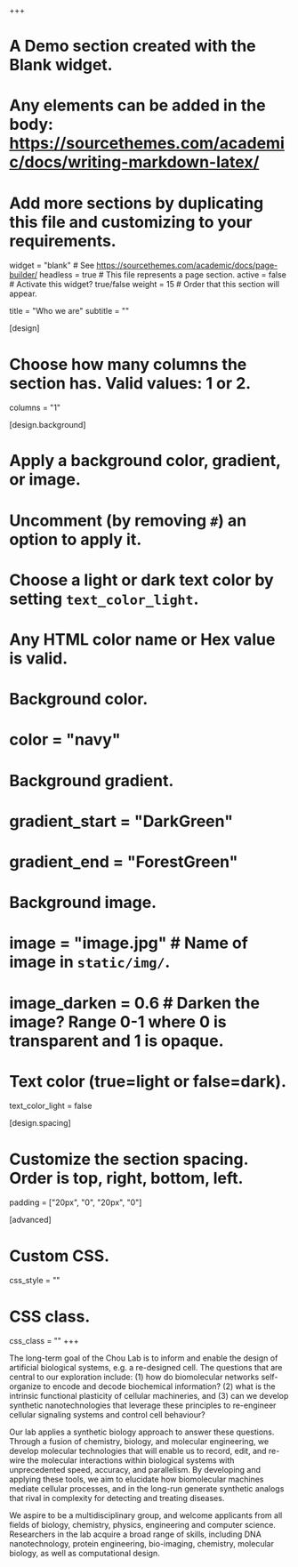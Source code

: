 +++
# A Demo section created with the Blank widget.
# Any elements can be added in the body: https://sourcethemes.com/academic/docs/writing-markdown-latex/
# Add more sections by duplicating this file and customizing to your requirements.

widget = "blank"  # See https://sourcethemes.com/academic/docs/page-builder/
headless = true  # This file represents a page section.
active = false  # Activate this widget? true/false
weight = 15  # Order that this section will appear.

title = "Who we are"
subtitle = ""

[design]
  # Choose how many columns the section has. Valid values: 1 or 2.
  columns = "1"

[design.background]
  # Apply a background color, gradient, or image.
  #   Uncomment (by removing `#`) an option to apply it.
  #   Choose a light or dark text color by setting `text_color_light`.
  #   Any HTML color name or Hex value is valid.

  # Background color.
  # color = "navy"
  
  # Background gradient.
  # gradient_start = "DarkGreen"
  # gradient_end = "ForestGreen"
  
  # Background image.
  # image = "image.jpg"  # Name of image in `static/img/`.
  # image_darken = 0.6  # Darken the image? Range 0-1 where 0 is transparent and 1 is opaque.

  # Text color (true=light or false=dark).
  text_color_light = false

[design.spacing]
  # Customize the section spacing. Order is top, right, bottom, left.
  padding = ["20px", "0", "20px", "0"]

[advanced]
 # Custom CSS. 
 css_style = ""
 
 # CSS class.
 css_class = ""
+++

The long-term goal of the Chou Lab is to inform and enable the design of artificial biological systems, e.g. a re-designed cell. The questions that are central to our exploration include: (1) how do biomolecular networks self-organize to encode and decode biochemical information? (2) what is the intrinsic functional plasticity of cellular machineries, and (3) can we develop synthetic nanotechnologies that leverage these principles to re-engineer cellular signaling systems and control cell behaviour?

Our lab applies a synthetic biology approach to answer these questions. Through a fusion of chemistry, biology, and molecular engineering, we develop molecular technologies that will enable us to record, edit, and re-wire the molecular interactions within biological systems with unprecedented speed, accuracy, and parallelism. By developing and applying these tools, we aim to elucidate how biomolecular machines mediate cellular processes, and in the long-run generate synthetic analogs that rival in complexity for detecting and treating diseases.

We aspire to be a multidisciplinary group, and welcome applicants from all fields of biology, chemistry, physics, engineering and computer science. Researchers in the lab acquire a broad range of skills, including DNA nanotechnology, protein engineering, bio-imaging, chemistry, molecular biology, as well as computational design.